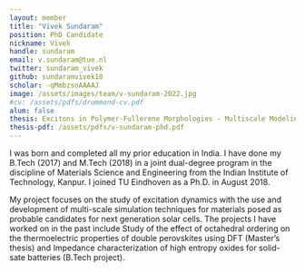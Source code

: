 ```yaml
---
layout: member
title: "Vivek Sundaram"
position: PhD Candidate
nickname: Vivek
handle: sundaram
email: v.sundaram@tue.nl
twitter: sundaram_vivek
github: sundaramvivek10
scholar: -qMmbzsoAAAAJ
image: /assets/images/team/v-sundaram-2022.jpg
#cv: /assets/pdfs/drummond-cv.pdf
alum: false
thesis: Excitons in Polymer-Fullerene Morphologies - Multiscale Modeling, Implementation and Application
thesis-pdf: /assets/pdfs/v-sundaram-phd.pdf
---
```

I was born and completed all my prior education in India. I have done my B.Tech (2017) and M.Tech (2018) in a joint dual-degree program in the discipline of Materials Science and Engineering from the Indian Institute of Technology, Kanpur. I joined TU Eindhoven as a Ph.D. in August 2018.

My project focuses on the study of excitation dynamics with the use and development of multi-scale simulation techniques for materials posed as probable candidates for next generation solar cells. The projects I have worked on in the past include Study of the effect of octahedral ordering on the thermoelectric properties of double perovskites using DFT (Master’s thesis) and Impedance characterization of high entropy oxides for solid-sate batteries (B.Tech project).
